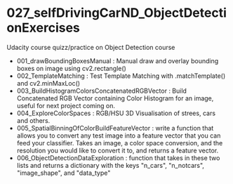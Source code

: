 # 027_selfDrivingCarND_ObjectDetectionExercises
Udacity course quizz/practice on Object Detection course

- 001_drawBoundingBoxesManual : Manual draw and overlay bounding boxes on image using cv2.rectangle()
- 002_TemplateMatching : Test Template Matching with .matchTemplate() and cv2.minMaxLoc()
- 003_BuildHistogramColorsConcatenatedRGBVector : Build Concatenated RGB Vector containing Color Histogram for an image, useful for next project coming on.
- 004_ExploreColorSpaces : RGB/HSU 3D Visualisation of strees, cars and others.
- 005_SpatialBinningOfColorBuildFeatureVector : write a function that allows you to convert any test image into a feature vector that you can feed your classifier. Takes an image, a color space conversion, and the resolution you would like to convert it to, and returns a feature vector.
- 006_ObjectDetectionDataExploration : function that takes in these two lists and returns a dictionary with the keys "n_cars", "n_notcars", "image_shape", and "data_type"
